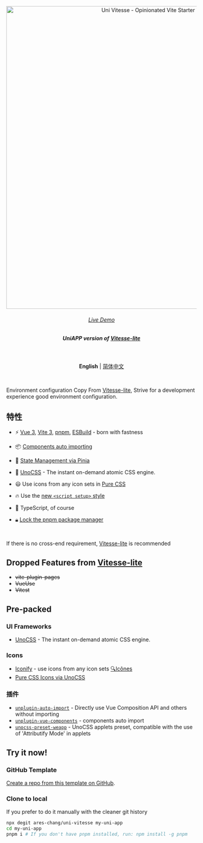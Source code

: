 <p align='center'>
  <img src='https://user-images.githubusercontent.com/36911513/229357982-0e03b4c3-780d-470a-9a42-070118a7366d.png' alt='Uni Vitesse - Opinionated Vite Starter Template' width='800'/>
</p>

<h6 align='center'>
<a href="https://uni-vitesse.netlify.app/">Live Demo</a>
</h6>

<h5 align='center'>
<b>UniAPP version of <a href="https://github.com/antfu/vitesse-lite">Vitesse-lite</a></b>
</h5>

<br/>

<p align='center'>
<b>English</b> | <a href="https://github.com/Ares-Chang/uni-vitesse/blob/master/README.zh-CN.md">简体中文</a>
</p>

<br/>

Environment configuration Copy From [Vitesse-lite](https://github.com/antfu/vitesse-lite), Strive for a development experience good environment configuration.

 ## 特性

- ⚡️ [Vue 3](https://github.com/vuejs/core), [Vite 3](https://github.com/vitejs/vite), [pnpm](https://pnpm.io/), [ESBuild](https://github.com/evanw/esbuild) - born with fastness

- 📦 [Components auto importing](https://github.com/antfu/vitesse-lite/blob/main/src/components)

- 🍍 [State Management via Pinia](https://pinia.vuejs.org)

- 🎨 [UnoCSS](https://github.com/unocss/unocss) - The instant on-demand atomic CSS engine.

- 😃 Use icons from any icon sets in [Pure CSS](https://github.com/antfu/unocss/tree/main/packages/preset-icons)

- 🔥 Use the [new `<script setup>` style](https://github.com/vuejs/rfcs/pull/227)

- 🦾 TypeScript, of course

- 🔒︎ [Lock the pnpm package manager](https://pnpm.io/only-allow-pnpm)

<br>

If there is no cross-end requirement, [Vitesse-lite](https://github.com/antfu/vitesse-lite) is recommended

## Dropped Features from  [Vitesse-lite](https://github.com/antfu/vitesse-lite)

- ~~vite-plugin-pages~~
- ~~VueUse~~
- ~~Vitest~~

## Pre-packed

### UI Frameworks

- [UnoCSS](https://github.com/antfu/unocss) - The instant on-demand atomic CSS engine.

### Icons

- [Iconify](https://iconify.design) - use icons from any icon sets [🔍Icônes](https://icones.netlify.app/)
- [Pure CSS Icons via UnoCSS](https://github.com/antfu/unocss/tree/main/packages/preset-icons)

### 插件

- [`unplugin-auto-import`](https://github.com/antfu/unplugin-auto-import) - Directly use Vue Composition API and others without importing
- [`unplugin-vue-components`](https://github.com/antfu/unplugin-vue-components) - components auto import
- [`unocss-preset-weapp`](https://github.com/MellowCo/unocss-preset-weapp) - UnoCSS applets preset, compatible with the use of 'Attributify Mode' in applets

## Try it now!

### GitHub Template

[Create a repo from this template on GitHub](https://github.com/ares-chang/uni-vitesse/generate).

### Clone to local

If you prefer to do it manually with the cleaner git history

```bash
npx degit ares-chang/uni-vitesse my-uni-app
cd my-uni-app
pnpm i # If you don't have pnpm installed, run: npm install -g pnpm
```
